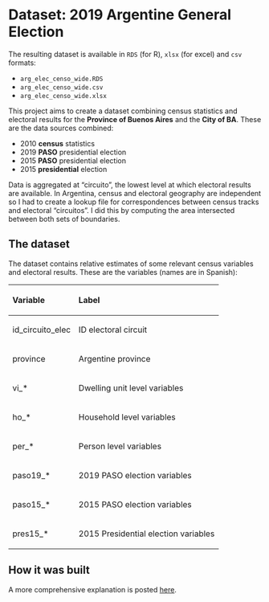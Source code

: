 
# Dataset: 2019 Argentine General Election

The resulting dataset is available in `RDS` (for R), `xlsx` (for excel)
and `csv` formats:

  - `arg_elec_censo_wide.RDS`
  - `arg_elec_censo_wide.csv`
  - `arg_elec_censo_wide.xlsx`

This project aims to create a dataset combining census statistics and
electoral results for the **Province of Buenos Aires** and the **City of
BA**. These are the data sources combined:

  - 2010 **census** statistics
  - 2019 **PASO** presidential election
  - 2015 **PASO** presidential election
  - 2015 **presidential** election

Data is aggregated at “circuito”, the lowest level at which electoral
results are available. In Argentina, census and electoral geography are
independent so I had to create a lookup file for correspondences between
census tracks and electoral “circuitos”. I did this by computing the
area intersected between both sets of boundaries.

## The dataset

The dataset contains relative estimates of some relevant census
variables and electoral results. These are the variables (names are in
Spanish):

<table>

<thead>

<tr>

<th style="text-align:left;">

Variable

</th>

<th style="text-align:left;">

Label

</th>

</tr>

</thead>

<tbody>

<tr>

<td style="text-align:left;">

id\_circuito\_elec

</td>

<td style="text-align:left;">

ID electoral circuit

</td>

</tr>

<tr>

<td style="text-align:left;">

province

</td>

<td style="text-align:left;">

Argentine province

</td>

</tr>

<tr>

<td style="text-align:left;">

vi\_\*

</td>

<td style="text-align:left;">

Dwelling unit level variables

</td>

</tr>

<tr>

<td style="text-align:left;">

ho\_\*

</td>

<td style="text-align:left;">

Household level variables

</td>

</tr>

<tr>

<td style="text-align:left;">

per\_\*

</td>

<td style="text-align:left;">

Person level variables

</td>

</tr>

<tr>

<td style="text-align:left;">

paso19\_\*

</td>

<td style="text-align:left;">

2019 PASO election variables

</td>

</tr>

<tr>

<td style="text-align:left;">

paso15\_\*

</td>

<td style="text-align:left;">

2015 PASO election variables

</td>

</tr>

<tr>

<td style="text-align:left;">

pres15\_\*

</td>

<td style="text-align:left;">

2015 Presidential election variables

</td>

</tr>

</tbody>

</table>

## How it was built

A more comprehensive explanation is posted
[here](https://pablocabrera.me/post/2019_09_27/election-results-census-charact-argentina-2019/).
